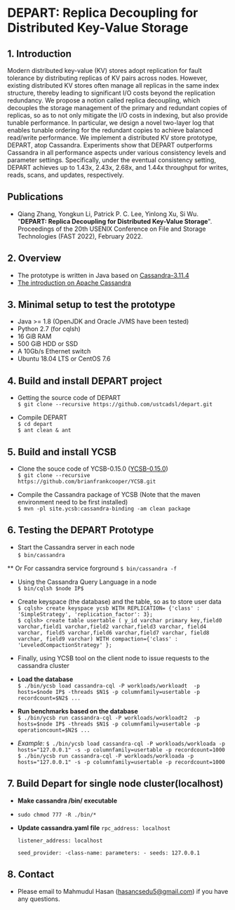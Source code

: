 # DEPART: Replica Decoupling for Distributed Key-Value Storage

## 1. Introduction
  Modern distributed key-value (KV) stores adopt replication for fault tolerance by distributing replicas of KV pairs across nodes. However, existing distributed KV stores often manage all replicas in the same index structure, thereby leading to significant I/O costs beyond the replication redundancy. We propose a notion called replica decoupling, which decouples the storage management of the primary and redundant copies of replicas, so as to not only mitigate the I/O costs in indexing, but also provide tunable performance. In particular, we design a novel two-layer log that enables tunable ordering for the redundant copies to achieve balanced read/write performance. We implement a distributed KV store prototype, DEPART, atop Cassandra. Experiments show that DEPART outperforms Cassandra in all performance aspects under various consistency levels and parameter settings. Specifically, under the eventual consistency setting, DEPART achieves up to 1.43x, 2.43x, 2.68x, and 1.44x throughput for writes, reads, scans, and updates, respectively.

## Publications
* Qiang Zhang, Yongkun Li, Patrick P. C. Lee, Yinlong Xu, Si Wu. "**DEPART: Replica Decoupling for Distributed Key-Value Storage**". Proceedings of the 20th USENIX Conference on File and Storage Technologies (FAST 2022), February 2022.


## 2. Overview
* The prototype is written in Java based on [Cassandra-3.11.4](https://github.com/zhangqiangUSTC/cassandra-3.11.4)
* [The introduction on Apache Cassandra](https://docs.datastax.com/en/landing_page/doc/landing_page/cassandra.html)


## 3. Minimal setup to test the prototype
* Java >= 1.8 (OpenJDK and Oracle JVMS have been tested)
* Python 2.7 (for cqlsh)
* 16 GiB RAM
* 500 GiB HDD or SSD
* A 10Gb/s Ethernet switch
* Ubuntu 18.04 LTS or CentOS 7.6


## 4. Build and install DEPART project
* Getting the source code of DEPART  
`$ git clone --recursive https://github.com/ustcadsl/depart.git`

* Compile DEPART  
`$ cd depart`  
`$ ant clean & ant`


## 5. Build and install YCSB
* Clone the souce code of YCSB-0.15.0 ([YCSB-0.15.0](https://github.com/brianfrankcooper/YCSB))  
`$ git clone --recursive https://github.com/brianfrankcooper/YCSB.git`

* Compile the Cassandra package of YCSB  (Note that the maven environment need to be first installed)  
`$ mvn -pl site.ycsb:cassandra-binding -am clean package`



## 6. Testing the DEPART Prototype
* Start the Cassandra server in each node  
`$ bin/cassandra`

** Or For cassandra service forground
`$ bin/cassandra -f`

* Using the Cassandra Query Language in a node  
`$ bin/cqlsh $node IP$`

* Create keyspace (the database) and the table, so as to store user data  
`$ cqlsh> create keyspace ycsb WITH REPLICATION= {'class' : 'SimpleStrategy', 'replication_factor': 3};`  
`$ cqlsh> create table usertable ( y_id varchar primary key,field0 varchar,field1 varchar,field2 varchar,field3 varchar, field4 varchar, field5 varchar,field6 varchar,field7 varchar, field8 varchar, field9 varchar) WITH compaction={'class' : 'LeveledCompactionStrategy' };`

* Finally, using YCSB tool on the client node to issue requests to the cassandra cluster  
* **Load the database**  
`$ ./bin/ycsb load cassandra-cql -P workloads/workloadt  -p hosts=$node IP$ -threads $N1$ -p columnfamily=usertable -p recordcount=$N2$ ...`  

* **Run benchmarks based on the database**  
`$ ./bin/ycsb run cassandra-cql -P workloads/workloadt2  -p hosts=$node IP$ -threads $N1$ -p columnfamily=usertable -p operationcount=$N2$ ...`

* *Example:*
`$ ./bin/ycsb load cassandra-cql -P workloads/workloada -p hosts="127.0.0.1" -s -p columnfamily=usertable -p recordcount=1000`  
`$ ./bin/ycsb run cassandra-cql -P workloads/workloada -p hosts="127.0.0.1" -s -p columnfamily=usertable -p recordcount=1000`

## 7. Build Depart for single node cluster(localhost)
* **Make cassandra /bin/ executable**
* `sudo chmod 777 -R ./bin/*`
  
* **Update cassandra.yaml file**
  `rpc_address: localhost`
	
	`listener_address: localhost`
	
	`seed_provider:
	  -class-name:
	     parameters:
	       - seeds: 127.0.0.1`



## 8. Contact
* Please email to Mahmudul Hasan (hasancsedu5@gmail.com) if you have any questions.
